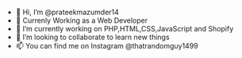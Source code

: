 - 👋 Hi, I’m @prateekmazumder14
- 👀 Currenly Working as a Web Developer
- 🌱 I’m currently working on PHP,HTML,CSS,JavaScript and Shopify
- 💞️ I’m looking to collaborate to learn new things
- 📫 You can find me on Instagram @thatrandomguy1499

<!---
prateekmazumder14/prateekmazumder14 is a ✨ special ✨ repository because its `README.md` (this file) appears on your GitHub profile.
You can click the Preview link to take a look at your changes.
--->
